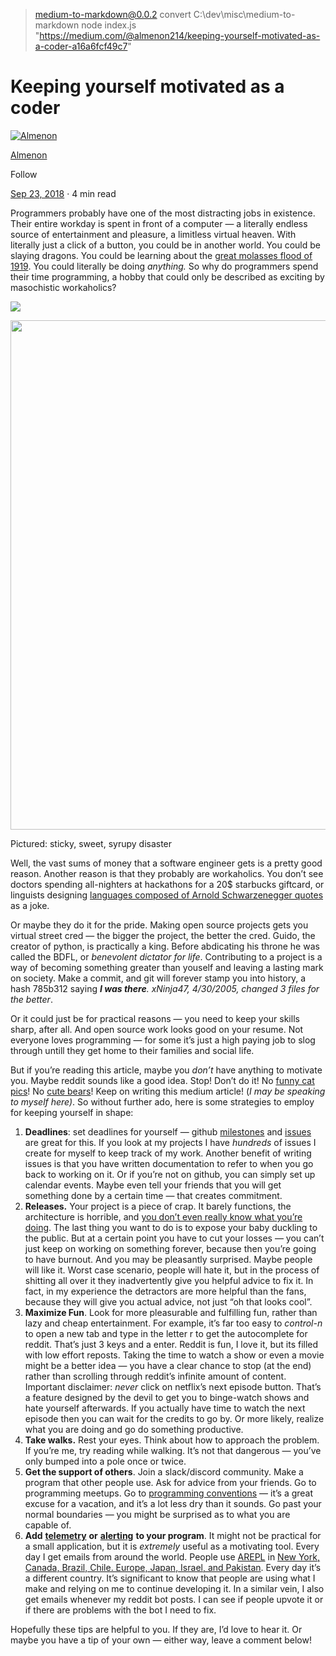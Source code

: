 
> medium-to-markdown@0.0.2 convert C:\dev\misc\medium-to-markdown
> node index.js "https://medium.com/@almenon214/keeping-yourself-motivated-as-a-coder-a16a6fcf49c7"

Keeping yourself motivated as a coder
=====================================

[![Almenon](https://miro.medium.com/fit/c/96/96/1*4FAOBq9qVna6uHkxaolTtA.png)](/@almenon214?source=post_page-----a16a6fcf49c7----------------------)

[Almenon](/@almenon214?source=post_page-----a16a6fcf49c7----------------------)

Follow

[Sep 23, 2018](/@almenon214/keeping-yourself-motivated-as-a-coder-a16a6fcf49c7?source=post_page-----a16a6fcf49c7----------------------) · 4 min read

Programmers probably have one of the most distracting jobs in existence. Their entire workday is spent in front of a computer — a literally endless source of entertainment and pleasure, a limitless virtual heaven. With literally just a click of a button, you could be in another world. You could be slaying dragons. You could be learning about the [great molasses flood of 1919](https://www.damninteresting.com/the-great-molasses-flood-of-1919/). You could literally be doing _anything._ So why do programmers spend their time programming, a hobby that could only be described as exciting by masochistic workaholics?

![](https://miro.medium.com/max/60/1*S15R5ty8G-kRGo-ghk2EGA.jpeg?q=20)

<img class="cp t u gs ak" src="https://miro.medium.com/max/2048/1\*S15R5ty8G-kRGo-ghk2EGA.jpeg" width="1024" height="815" role="presentation"/>

Pictured: sticky, sweet, syrupy disaster

Well, the vast sums of money that a software engineer gets is a pretty good reason. Another reason is that they probably are workaholics. You don’t see doctors spending all-nighters at hackathons for a 20$ starbucks giftcard, or linguists designing [languages composed of Arnold Schwarzenegger quotes](http://lhartikk.github.io/ArnoldC/) as a joke.

Or maybe they do it for the pride. Making open source projects gets you virtual street cred — the bigger the project, the better the cred. Guido, the creator of python, is practically a king. Before abdicating his throne he was called the BDFL, or _benevolent dictator for life_. Contributing to a project is a way of becoming something greater than youself and leaving a lasting mark on society. Make a commit, and git will forever stamp you into history, a hash 785b312 saying **_I was there_**_._ _xNinja47, 4/30/2005, changed 3 files for the better_.

Or it could just be for practical reasons — you need to keep your skills sharp, after all. And open source work looks good on your resume. Not everyone loves programming — for some it’s just a high paying job to slog through untill they get home to their families and social life.

But if you’re reading this article, maybe you _don’t_ have anything to motivate you. Maybe reddit sounds like a good idea. Stop! Don’t do it! No [funny cat pics](https://i.reddituploads.com/788c8a3ab05243d59259410aa0eb71f9?fit=max&h=1536&w=1536&s=47f691afce2df783c20f31d702427957)! No [cute bears](https://i.redd.it/vkyg59t2ddp01.jpg)! Keep on writing this medium article! (_I may be speaking to myself here)_. So without further ado, here is some strategies to employ for keeping yourself in shape:

1.  **Deadlines**: set deadlines for yourself — github [milestones](https://github.com/Almenon/AREPL-vscode/milestones?state=closed) and [issues](https://github.com/Almenon/AREPL-vscode/issues) are great for this. If you look at my projects I have _hundreds_ of issues I create for myself to keep track of my work. Another benefit of writing issues is that you have written documentation to refer to when you go back to working on it. Or if you’re not on github, you can simply set up calendar events. Maybe even tell your friends that you will get something done by a certain time — that creates commitment.
2.  **Releases.** Your project is a piece of crap. It barely functions, the architecture is horrible, and [you don’t even really know what you’re doing](https://en.wikipedia.org/wiki/Impostor_syndrome). The last thing you want to do is to expose your baby duckling to the public. But at a certain point you have to cut your losses — you can’t just keep on working on something forever, because then you’re going to have burnout. And you may be pleasantly surprised. Maybe people will like it. Worst case scenario, people will hate it, but in the process of shitting all over it they inadvertently give you helpful advice to fix it. In fact, in my experience the detractors are more helpful than the fans, because they will give you actual advice, not just “oh that looks cool”.
3.  **Maximize Fun**. Look for more pleasurable and fulfilling fun, rather than lazy and cheap entertainment. For example, it’s far too easy to _control-n_ to open a new tab and type in the letter r to get the autocomplete for reddit. That’s just 3 keys and a enter. Reddit is fun, I love it, but its filled with low effort reposts. Taking the time to watch a show or even a movie might be a better idea — you have a clear chance to stop (at the end) rather than scrolling through reddit’s infinite amount of content. Important disclaimer: _never_ click on netflix’s next episode button. That’s a feature designed by the devil to get you to binge-watch shows and hate yourself afterwards. If you actually have time to watch the next episode then you can wait for the credits to go by. Or more likely, realize what you are doing and go do something productive.
4.  **Take walks.** Rest your eyes. Think about how to approach the problem. If you’re me, try reading while walking. It’s not that dangerous — you’ve only bumped into a pole once or twice.
5.  **Get the support of others**. Join a slack/discord community. Make a program that other people use. Ask for advice from your friends. Go to programming meetups. Go to [programming conventions](/@almenon214/pycon-2018-6b1c45889e3b) — it’s a great excuse for a vacation, and it’s a lot less dry than it sounds. Go past your normal boundaries — you might be surprised as to what you are capable of.
6.  **Add** [**telemetry**](/@almenon214/adding-telemetry-to-your-vscode-extension-f3d52d2e573c) **or** [**alerting**](/@almenon214/setting-up-email-alerts-for-your-vscode-extension-using-azure-d755651b2e0d) **to your program**. It might not be practical for a small application, but it is _extremely_ useful as a motivating tool. Every day I get emails from around the world. People use [AREPL](https://github.com/Almenon/AREPL-vscode) in [New York, Canada, Brazil, Chile. Europe, Japan, Israel, and Pakistan](/@almenon214/arepl-stats-for-june-5e0c87636c3). Every day it’s a different country. It’s significant to know that people are using what I make and relying on me to continue developing it. In a similar vein, I also get emails whenever my reddit bot posts. I can see if people upvote it or if there are problems with the bot I need to fix.

Hopefully these tips are helpful to you. If they are, I’d love to hear it. Or maybe you have a tip of your own — either way, leave a comment below!

